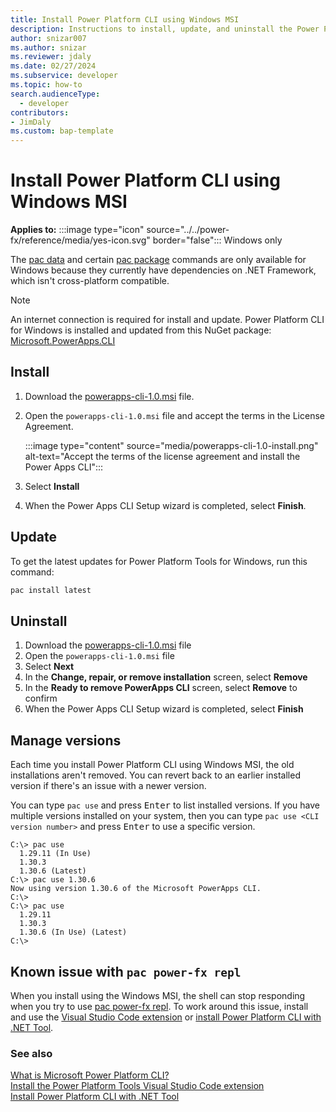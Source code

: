 ```yaml
---
title: Install Power Platform CLI using Windows MSI
description: Instructions to install, update, and uninstall the Power Platform CLI for Windows using an MSI.
author: snizar007
ms.author: snizar
ms.reviewer: jdaly
ms.date: 02/27/2024
ms.subservice: developer
ms.topic: how-to
search.audienceType: 
  - developer
contributors:
- JimDaly
ms.custom: bap-template
---
```

# Install Power Platform CLI using Windows MSI

**Applies to:** :::image type="icon" source="../../power-fx/reference/media/yes-icon.svg" border="false"::: Windows only

The [pac data](../cli/reference/data.md) and certain [pac package](../cli/reference/package.md) commands are only available for Windows because they currently have dependencies on .NET Framework, which isn't cross-platform compatible.

> [!NOTE]
> An internet connection is required for install and update. Power Platform CLI for Windows is installed and updated from this NuGet package: [Microsoft.PowerApps.CLI](https://www.nuget.org/packages/Microsoft.PowerApps.CLI)

## Install

1. Download the [powerapps-cli-1.0.msi](https://aka.ms/PowerAppsCLI) file.
1. Open the `powerapps-cli-1.0.msi` file and accept the terms in the License Agreement.

   :::image type="content" source="media/powerapps-cli-1.0-install.png" alt-text="Accept the terms of the license agreement and install the Power Apps CLI":::

1. Select **Install**
1. When the Power Apps CLI Setup wizard is completed, select **Finish**.


## Update

To get the latest updates for Power Platform Tools for Windows, run this command:

```powershell
pac install latest
```

## Uninstall

1. Download the [powerapps-cli-1.0.msi](https://aka.ms/PowerAppsCLI) file
1. Open the `powerapps-cli-1.0.msi` file
1. Select **Next**
1. In the **Change, repair, or remove installation** screen, select **Remove**
1. In the **Ready to remove PowerApps CLI** screen, select **Remove** to confirm
1. When the Power Apps CLI Setup wizard is completed, select **Finish**

## Manage versions

Each time you install Power Platform CLI using Windows MSI, the old installations aren't removed. You can revert back to an earlier installed version if there's an issue with a newer version.

You can type `pac use` and press <kbd>Enter</kbd> to list installed versions.
If you have multiple versions installed on your system, then you can type `pac use <CLI version number>` and press <kbd>Enter</kbd> to use a specific version.

```
C:\> pac use
  1.29.11 (In Use)
  1.30.3
  1.30.6 (Latest)
C:\> pac use 1.30.6
Now using version 1.30.6 of the Microsoft PowerApps CLI.
C:\>
C:\> pac use
  1.29.11
  1.30.3
  1.30.6 (In Use) (Latest)
C:\>
```

## Known issue with `pac power-fx repl`

When you install using the Windows MSI, the shell can stop responding when you try to use [pac power-fx repl](../cli/reference/power-fx.md#pac-power-fx-repl). To work around this issue, install and use the [Visual Studio Code extension](install-vs-code-extension.md) or [install Power Platform CLI with .NET Tool](install-cli-net-tool.md).

### See also

[What is Microsoft Power Platform CLI?](../cli/introduction.md)   
[Install the Power Platform Tools Visual Studio Code extension](install-vs-code-extension.md)   
[Install Power Platform CLI with .NET Tool](install-cli-net-tool.md)   
